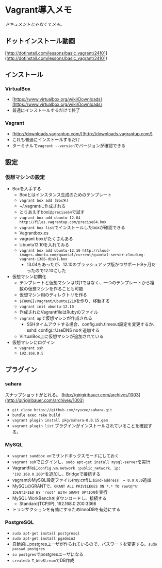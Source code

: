 # Vagrant導入メモ
*ドキュメントじゃなくてメモ。*

## ドットインストール動画
[http://dotinstall.com/lessons/basic_vagrant/24101](http://dotinstall.com/lessons/basic_vagrant/24101)

## インストール
### VirtualBox
* [https://www.virtualbox.org/wiki/Downloads](https://www.virtualbox.org/wiki/Downloads)
* 普通にインストールするだけで終了

### Vagrant
* [http://downloads.vagrantup.com/](http://downloads.vagrantup.com/)
* これも普通にインストールするだけ
* ターミナルで`vagrant --version`でバージョンが確認できる

## 設定
### 仮想マシンの設定
* Boxを入手する
    * Boxとはインスタンス生成のためのテンプレート
    * `vagrant box add (Box名)`
    * ~/.vagrantに作成される
    * とりあえずboxは`precise64`で試す
    * `vagrant box add ubuntu-12.04 http://files.vagrantup.com/precise64.box`
    * `vagrant box list`でインストールしたboxが確認できる
    * [Vagrantbox.es](http://www.vagrantbox.es/)
    * vagrant boxがたくさんある
    * Ubuntu12.10を入れてみる
    * `vagrant box add ubuntu-12.10 http://cloud-images.ubuntu.com/quantal/current/quantal-server-cloudimg-vagrant-i386-disk1.box`
        * 13.04もあったが、12.10のブラッシュアップ版かつサポート9ヶ月だったので12.10にした
* 仮想マシン初期化
    * テンプレートと仮想マシンは1対1ではなく、一つのテンプレートから複数の仮想マシンを作ることも可能
    * 仮想マシン用のディレクトリを作る
    * `${HOME}/Vagrant/Ubuntu1210`を作り、移動する
    * `vagrant init ubuntu-12.10`
    * 作成されたVagrantfileはRubyのファイル
    * `vagrant up`で仮想マシンが作成される
        * SSHタイムアウトする場合、config.ssh.timeout設定を変更するか、sshd_configにUseDNS noを追加する
    * VirtualBox上に仮想マシンが追加されている
* 仮想マシンにログイン
    * `vagrant ssh`
    * `192.168.0.5`

## プラグイン
### sahara
スナップショットがとれる。
[http://girigiribauer.com/archives/1003](http://girigiribauer.com/archives/1003)  

* `git clone https://github.com/ryuzee/sahara.git`
* `bundle exec rake build`
* `vagrant plugin install pkg/sahara-0.0.15.gem`
* `vagrant plugin list`
プラグインがインストールされていることを確認する。

### MySQL
* `vagrant sandbox on`でサンドボックスモードにしておく
* `vagrant ssh`でログインし、`sudo apt-get install mysql-server`を実行
* Vagrantfileに`config.vm.network :public_network, ip: "192.168.0.200"`を追加し、Bridgeで接続する
* vagrantのMySQL設定ファイル(my.cnf)に`bind-address  = 0.0.0.0`追加
* MySQLのGRANTで、`GRANT ALL PRIVILEGES ON *.* TO root@'%' IDENTIFIED BY 'root' WITH GRANT OPTION`を実行
* MySQL WorkBenchをダウンロードし、接続する
    * Standard(TCP/IP), 192.168.0.200:3366
* トランザクションを有効にするためInnoDBを有効にする

### PostgreSQL
* `sudo apt-get install postgresql`
* `sudo apt-get install pgadmin3`
* 自動的にpostgresユーザが作られているので、パスワードを変更する。`sudo passwd postgres`
* `su postgres`でpostgresユーザになる
* `createdb T_WebStream`でDB作成





